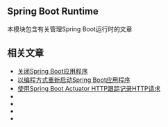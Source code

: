 ## Spring Boot Runtime

本模块包含有关管理Spring Boot运行时的文章

## 相关文章

+ [关闭Spring Boot应用程序](docs/关闭SpringBoot应用程序.md)
+ [以编程方式重新启动Spring Boot应用程序](docs/以编程方式重新启动SpringBoot应用程序.md)
+ [使用Spring Boot Actuator HTTP跟踪记录HTTP请求](docs/使用SpringBoot-Actuator-HTTP跟踪记录HTTP请求.md)
+ []()
+ []()
+ []()
+ []()